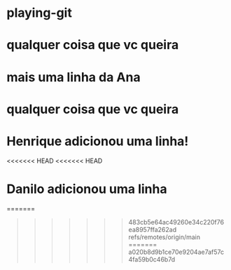 # playing-git 
# qualquer coisa que vc queira 
# mais uma linha da Ana 
# qualquer coisa que vc queira
# Henrique adicionou uma linha!
<<<<<<< HEAD
<<<<<<< HEAD
# Danilo adicionou uma linha
=======
>>>>>>> 483cb5e64ac49260e34c220f76ea8957ffa262ad
>>>>>>> refs/remotes/origin/main
=======
>>>>>>> a020b8d9b1ce70e9204ae7af57c4fa59b0c46b7d
